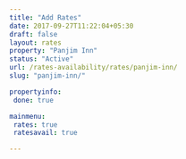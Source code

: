 ```yaml
---
title: "Add Rates"
date: 2017-09-27T11:22:04+05:30
draft: false
layout: rates
property: "Panjim Inn"
status: "Active"
url: /rates-availability/rates/panjim-inn/
slug: "panjim-inn/"

propertyinfo:
 done: true

mainmenu:
 rates: true
 ratesavail: true

---
```



